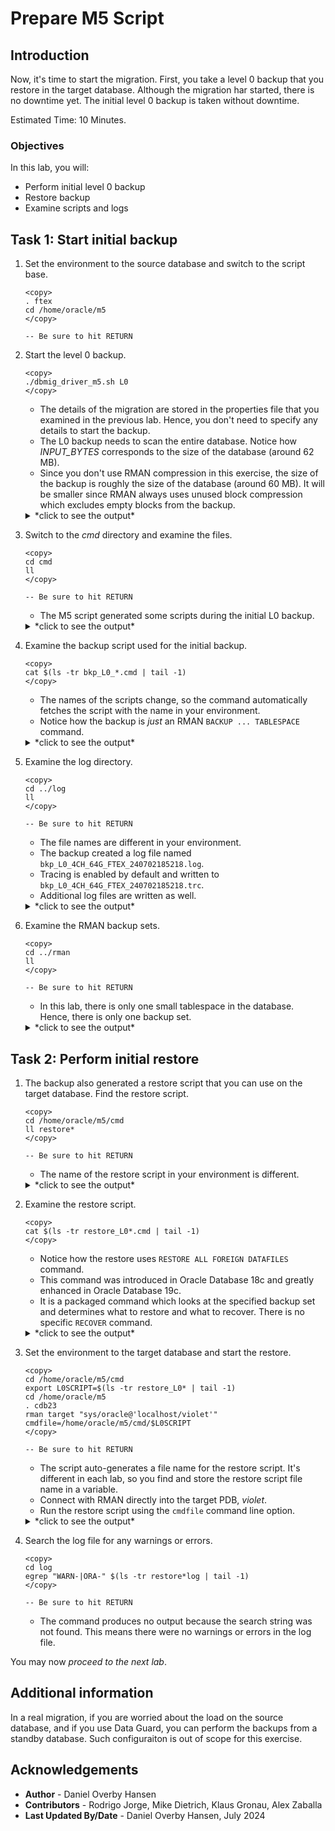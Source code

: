 # Prepare M5 Script

## Introduction

Now, it's time to start the migration. First, you take a level 0 backup that you restore in the target database. Although the migration har started, there is no downtime yet. The initial level 0 backup is taken without downtime.

Estimated Time: 10 Minutes.

### Objectives

In this lab, you will:

* Perform initial level 0 backup
* Restore backup
* Examine scripts and logs

## Task 1: Start initial backup

1. Set the environment to the source database and switch to the script base.

    ```
    <copy>
    . ftex
    cd /home/oracle/m5
    </copy>

    -- Be sure to hit RETURN
    ```

2. Start the level 0 backup. 

    ```
    <copy>
    ./dbmig_driver_m5.sh L0
    </copy>
    ```

    * The details of the migration are stored in the properties file that you examined in the previous lab. Hence, you don't need to specify any details to start the backup.
    * The L0 backup needs to scan the entire database. Notice how *INPUT_BYTES* corresponds to the size of the database (around 62 MB).
    * Since you don't use RMAN compression in this exercise, the size of the backup is roughly the size of the database (around 60 MB). It will be smaller since RMAN always uses unused block compression which excludes empty blocks from the backup. 

    <details>
    <summary>*click to see the output*</summary>
    ``` text
    $ ./dbmig_driver_m5.sh L0
    Properties file found, sourcing.
    Next SCN file not found, creating it.
    LOG and CMD directories found
    Backup to disk, creating /home/oracle/m5/rman
    2024-07-02 18:52:18 - 1719946338839: Requested L0 backup for pid 13055.  Using DISK destination, 4 channels and 64G section size.
    2024-07-02 18:52:18 - 1719946338847: Performing L0 backup for pid 13055
    RMAN> 2> 3> 4> RMAN> RMAN> 2> 3> 4> 5> 6> 7> 8> 9> 10> 11> 12> RMAN>
    2024-07-02 18:52:24 - 1719946344671: No errors or warnings found in backup log file for pid 13055
    2024-07-02 18:52:24 - 1719946344691: Manually copy restore script to destination
    2024-07-02 18:52:24 - 1719946344693:  => /home/oracle/m5/cmd/restore_L0_FTEX_240702185218.cmd
    2024-07-02 18:52:24 - 1719946344705: Saving SCN for next backup for pid 13055
    
    BACKUP_TYPE   INPUT_BYTES(MB) OUTPUT_BYTES(MB) STATUS    START_TIME          END_TIME            ELAPSED_TIME(Min)
    ------------- --------------- ---------------- --------- ------------------- ------------------- -----------------
    DATAFILE FULL 62.09375        60.3203125       COMPLETED 07/02/2024:18:52:21 07/02/2024:18:52:24 .05
    ```
    </details>

3. Switch to the *cmd* directory and examine the files. 

    ```
    <copy>
    cd cmd
    ll
    </copy>

    -- Be sure to hit RETURN
    ```

    * The M5 script generated some scripts during the initial L0 backup. 

    <details>
    <summary>*click to see the output*</summary>
    ``` text
    $ cd cmd
    $ ll
    total 24
    -rw-r--r--. 1 oracle oinstall  641 Jul  2 18:52 bkp_L0_240702185218.cmd
    -rw-r--r--. 1 oracle oinstall 1003 Jul  2 18:52 bkp_report.lst
    -rw-r--r--. 1 oracle oinstall 5121 Jun 26 14:06 dbmig_driver.properties
    -rw-r--r--. 1 oracle oinstall    6 Jul  2 18:51 dbmig_ts_list.txt
    -rw-r--r--. 1 oracle oinstall  658 Jul  2 18:52 restore_L0_FTEX_240702185218.cmd
    ```
    </details>

4. Examine the backup script used for the initial backup. 

    ```
    <copy>
    cat $(ls -tr bkp_L0_*.cmd | tail -1)
    </copy>
    ```

    * The names of the scripts change, so the command automatically fetches the script with the name in your environment. 
    * Notice how the backup is *just* an RMAN `BACKUP ... TABLESPACE` command.

    <details>
    <summary>*click to see the output*</summary>
    ``` text
    $ cat $(ls -tr bkp_L0_*.cmd | tail -1)
    SET ECHO ON;
    SHOW ALL;
    ALTER SYSTEM CHECKPOINT GLOBAL;
    SELECT checkpoint_change# prev_incr_ckp_scn FROM v$database;
    SET EVENT FOR skip_auxiliary_set_tbs TO 1;
    RUN
    {
    ALLOCATE CHANNEL d1 DEVICE TYPE DISK FORMAT '/home/oracle/m5/rman/L0_%d_%N_%t_%s_%p';
    ALLOCATE CHANNEL d2 DEVICE TYPE DISK FORMAT '/home/oracle/m5/rman/L0_%d_%N_%t_%s_%p';
    ALLOCATE CHANNEL d3 DEVICE TYPE DISK FORMAT '/home/oracle/m5/rman/L0_%d_%N_%t_%s_%p';
    ALLOCATE CHANNEL d4 DEVICE TYPE DISK FORMAT '/home/oracle/m5/rman/L0_%d_%N_%t_%s_%p';
    BACKUP
           FILESPERSET 1
           SECTION SIZE 64G
           TAG FTEX_L0_240702185218
           TABLESPACE USERS;
    }
    ```
    </details>

5. Examine the log directory.

    ```
    <copy>
    cd ../log
    ll
    </copy>

    -- Be sure to hit RETURN
    ```

    * The file names are different in your environment.
    * The backup created a log file named `bkp_L0_4CH_64G_FTEX_240702185218.log`.
    * Tracing is enabled by default and written to `bkp_L0_4CH_64G_FTEX_240702185218.trc`.
    * Additional log files are written as well.

    <details>
    <summary>*click to see the output*</summary>
    ``` text
    $ cd ../log
    $ ll
    total 500
    -rw-r--r--. 1 oracle oinstall   3857 Jul  2 18:52 bkp_L0_4CH_64G_FTEX_240702185218.log
    -rw-r--r--. 1 oracle oinstall 496430 Jul  2 18:52 bkp_L0_4CH_64G_FTEX_240702185218.trc
    -rw-r--r--. 1 oracle oinstall     98 Jul  2 18:52 chk_backup.log
    -rw-r--r--. 1 oracle oinstall   2478 Jul  2 18:52 rman_mig_bkp.log
    ```
    </details>

5. Examine the RMAN backup sets. 

    ```
    <copy>
    cd ../rman
    ll
    </copy>

    -- Be sure to hit RETURN
    ```

    * In this lab, there is only one small tablespace in the database. Hence, there is only one backup set.

    <details>
    <summary>*click to see the output*</summary>
    ``` text
    $ cd ../rman
    $ ll
    total 51328
    -rw-r-----. 1 oracle oinstall 52559872 Jul  2 18:52 L0_FTEX_USERS_1173293541_1_1
    ```
    </details>

## Task 2: Perform initial restore

1. The backup also generated a restore script that you can use on the target database. Find the restore script. 

    ```
    <copy>
    cd /home/oracle/m5/cmd
    ll restore*
    </copy>

    -- Be sure to hit RETURN
    ```

    * The name of the restore script in your environment is different. 

    <details>
    <summary>*click to see the output*</summary>
    ``` text
    $ cd /home/oracle/m5/cmd
    $ ll restore*
    total 51624
    -rw-r--r--. 1 oracle oinstall 658 Jul  2 18:52 restore_L0_FTEX_240702185218.cmd
    ```
    </details>

2. Examine the restore script. 

    ```
    <copy>
    cat $(ls -tr restore_L0*.cmd | tail -1)
    </copy>
    ```

    * Notice how the restore uses `RESTORE ALL FOREIGN DATAFILES` command.
    * This command was introduced in Oracle Database 18c and greatly enhanced in Oracle Database 19c. 
    * It is a packaged command which looks at the specified backup set and determines what to restore and what to recover. There is no specific `RECOVER` command.

    <details>
    <summary>*click to see the output*</summary>
    ``` text
    $ cat restore_L0_FTEX_240621081610.cmd
    SPOOL LOG TO log/restore_L0_FTEX_240702185218.log;
    SPOOL TRACE TO log/restore_L0_FTEX_240702185218.trc;
    SET EVENT FOR catalog_foreign_datafile_restore TO 1;
    SET ECHO ON;
    SHOW ALL;
    DEBUG ON;
    RUN
    {
    ALLOCATE CHANNEL DISK1 DEVICE TYPE DISK FORMAT '/home/oracle/m5/rman/L0_%d_%N_%t_%s_%p';
    ALLOCATE CHANNEL DISK2 DEVICE TYPE DISK FORMAT '/home/oracle/m5/rman/L0_%d_%N_%t_%s_%p';
    ALLOCATE CHANNEL DISK3 DEVICE TYPE DISK FORMAT '/home/oracle/m5/rman/L0_%d_%N_%t_%s_%p';
    ALLOCATE CHANNEL DISK4 DEVICE TYPE DISK FORMAT '/home/oracle/m5/rman/L0_%d_%N_%t_%s_%p';
    RESTORE ALL FOREIGN DATAFILES TO NEW FROM BACKUPSET
    '/home/oracle/m5/rman/L0_FTEX_USERS_1173293541_1_1';}
    ```
    </details>

3. Set the environment to the target database and start the restore.

    ```
    <copy>
    cd /home/oracle/m5/cmd
    export L0SCRIPT=$(ls -tr restore_L0* | tail -1)
    cd /home/oracle/m5
    . cdb23
    rman target "sys/oracle@'localhost/violet'" cmdfile=/home/oracle/m5/cmd/$L0SCRIPT
    </copy>

    -- Be sure to hit RETURN
    ```

    * The script auto-generates a file name for the restore script. It's different in each lab, so you find and store the restore script file name in a variable. 
    * Connect with RMAN directly into the target PDB, *violet*. 
    * Run the restore script using the `cmdfile` command line option.

    <details>
    <summary>*click to see the output*</summary>
    ``` text
    $ cd /home/oracle/m5/cmd
    $ export L0SCRIPT=$(ls -tr restore_L0* | tail -1)
    $ cd /home/oracle/m5
    $ . cdb23
    $ rman target "sys/oracle@'localhost/violet'" cmdfile=/home/oracle/m5/cmd/$L0SCRIPT
    
    Recovery Manager: Release 23.0.0.0.0 - Production on Tue Jul 2 18:58:07 2024
    Version 23.4.0.24.05
    
    Copyright (c) 1982, 2024, Oracle and/or its affiliates.  All rights reserved.
    
    connected to target database: CDB23:VIOLET (DBID=1874382390)
    
    RMAN> SPOOL LOG TO log/restore_L0_FTEX_240702185218.log;
    2> SPOOL TRACE TO log/restore_L0_FTEX_240702185218.trc;
    3> SET EVENT FOR catalog_foreign_datafile_restore TO 1;
    4> SET ECHO ON;
    5> SHOW ALL;
    6> DEBUG ON;
    7> RUN
    8> {
    9> ALLOCATE CHANNEL DISK1 DEVICE TYPE DISK FORMAT '/home/oracle/m5/rman/L0_%d_%N_%t_%s_%p';
    10> ALLOCATE CHANNEL DISK2 DEVICE TYPE DISK FORMAT '/home/oracle/m5/rman/L0_%d_%N_%t_%s_%p';
    11> ALLOCATE CHANNEL DISK3 DEVICE TYPE DISK FORMAT '/home/oracle/m5/rman/L0_%d_%N_%t_%s_%p';
    12> ALLOCATE CHANNEL DISK4 DEVICE TYPE DISK FORMAT '/home/oracle/m5/rman/L0_%d_%N_%t_%s_%p';
    13> RESTORE ALL FOREIGN DATAFILES TO NEW FROM BACKUPSET
    14> '/home/oracle/m5/rman/L0_FTEX_USERS_1173293541_1_1';}
    15>
    ```
    </details>

4. Search the log file for any warnings or errors. 

    ```
    <copy>
    cd log
    egrep "WARN-|ORA-" $(ls -tr restore*log | tail -1)
    </copy>

    -- Be sure to hit RETURN
    ```

    * The command produces no output because the search string was not found. This means there were no warnings or errors in the log file.

You may now *proceed to the next lab*.

## Additional information

In a real migration, if you are worried about the load on the source database, and if you use Data Guard, you can perform the backups from a standby database. Such configuraiton is out of scope for this exercise. 

## Acknowledgements

* **Author** - Daniel Overby Hansen
* **Contributors** - Rodrigo Jorge, Mike Dietrich, Klaus Gronau, Alex Zaballa
* **Last Updated By/Date** - Daniel Overby Hansen, July 2024
